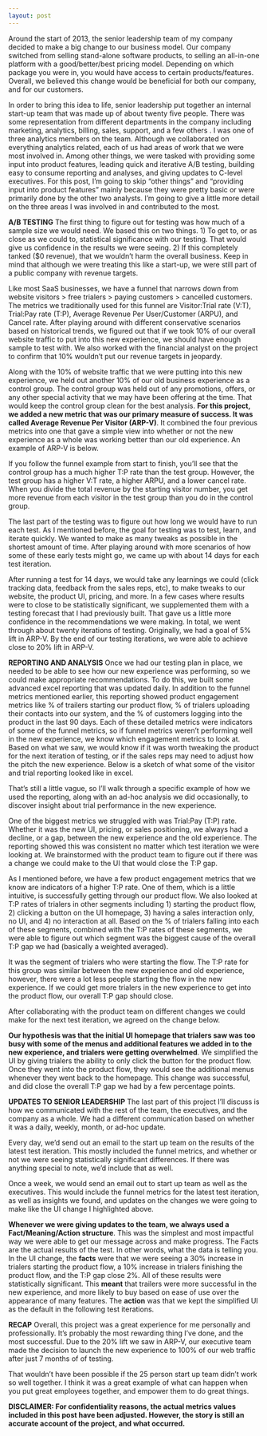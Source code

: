 ```yaml
---
layout: post
---
```

Around the start of 2013, the senior leadership team of my company decided to make a big change to our business model. Our company switched from selling stand-alone software products, to selling an all-in-one platform with a good/better/best pricing model. Depending on which package you were in, you would have access to certain products/features. Overall, we believed this change would be beneficial for both our company, and for our customers.

In order to bring this idea to life, senior leadership put together an internal start-up team that was made up of about twenty five people. There was some representation from different departments in the company including marketing, analytics, billing, sales, support, and a few others . I was one of three analytics members on the team. Although we collaborated on everything analytics related, each of us had areas of work that we were most involved in. Among other things, we were tasked with providing some input into product features, leading quick and iterative A/B testing, building easy to consume reporting and analyses, and giving updates to C-level executives. For this post, I’m going to skip “other things” and “providing input into product features” mainly because they were pretty basic or were primarily done by the other two analysts. I’m going to give a little more detail on the three areas I was involved in and contributed to the most.

**A/B TESTING**
The first thing to figure out for testing was how much of a sample size we would need. We based this on two things. 1) To get to, or as close as we could to, statistical significance with our testing. That would give us confidence in the results we were seeing. 2) If this completely tanked ($0 revenue), that we wouldn’t harm the overall business. Keep in mind that although we were treating this like a start-up, we were still part of a public company with revenue targets.

Like most SaaS businesses, we have a funnel that narrows down from website visitors > free trialers > paying customers > cancelled customers. The metrics we traditionally used for this funnel are Visitor:Trial rate (V:T), Trial:Pay rate (T:P), Average Revenue Per User/Customer (ARPU), and Cancel rate. After playing around with different conservative scenarios based on historical trends, we figured out that if we took 10% of our overall website traffic to put into this new experience, we should have enough sample to test with. We also worked with the financial analyst on the project to confirm that 10% wouldn’t put our revenue targets in jeopardy.

Along with the 10% of website traffic that we were putting into this new experience, we held out another 10% of our old business experience as a control group. The control group was held out of any promotions, offers, or any other special activity that we may have been offering at the time. That would keep the control group clean for the best analysis. **For this project, we added a new metric that was our primary measure of success. It was called Average Revenue Per Visitor (ARP-V)**. It combined the four previous metrics into one that gave a simple view into whether or not the new experience as a whole was working better than our old experience. An example of ARP-V is below.

If you follow the funnel example from start to finish, you’ll see that the control group has a much higher T:P rate than the test group. However, the test group has a higher V:T rate, a higher ARPU, and a lower cancel rate. When you divide the total revenue by the starting visitor number, you get more revenue from each visitor in the test group than you do in the control group.

The last part of the testing was to figure out how long we would have to run each test. As I mentioned before, the goal for testing was to test, learn, and iterate quickly. We wanted to make as many tweaks as possible in the shortest amount of time. After playing around with more scenarios of how some of these early tests might go, we came up with about 14 days for each test iteration.

After running a test for 14 days, we would take any learnings we could (click tracking data, feedback from the sales reps, etc), to make tweaks to our website, the product UI, pricing, and more. In a few cases where results were to close to be statistically significant, we supplemented them with a testing forecast that I had previously built. That gave us a little more confidence in the recommendations we were making. In total, we went through about twenty iterations of testing. Originally, we had a goal of 5% lift in ARP-V. By the end of our testing iterations, we were able to achieve close to 20% lift in ARP-V.

**REPORTING AND ANALYSIS**
Once we had our testing plan in place, we needed to be able to see how our new experience was performing, so we could make appropriate recommendations. To do this, we built some advanced excel reporting that was updated daily. In addition to the funnel metrics mentioned earlier, this reporting showed product engagement metrics like % of trailers starting our product flow, % of trialers uploading their contacts into our system, and the % of customers logging into the product in the last 90 days. Each of these detailed metrics were indicators of some of the funnel metrics, so if funnel metrics weren’t performing well in the new experience, we know which engagement metrics to look at. Based on what we saw, we would know if it was worth tweaking the product for the next iteration of testing, or if the sales reps may need to adjust how the pitch the new experience. Below is a sketch of what some of the visitor and trial reporting looked like in excel.

That’s still a little vague, so I’ll walk through a specific example of how we used the reporting, along with an ad-hoc analysis we did occasionally, to discover insight about trial performance in the new experience.

One of the biggest metrics we struggled with was Trial:Pay (T:P) rate. Whether it was the new UI, pricing, or sales positioning, we always had a decline, or a gap, between the new experience and the old experience. The reporting showed this was consistent no matter which test iteration we were looking at. We brainstormed with the product team to figure out if there was a change we could make to the UI that would close the T:P gap.

As I mentioned before, we have a few product engagement metrics that we know are indicators of a higher T:P rate. One of them, which is a little intuitive, is successfully getting through our product flow. We also looked at T:P rates of trialers in other segments including 1) starting the product flow, 2) clicking a button on the UI homepage, 3) having a sales interaction only, no UI, and 4) no interaction at all. Based on the % of trialers falling into each of these segments, combined with the T:P rates of these segments, we were able to figure out which segment was the biggest cause of the overall T:P gap we had (basically a weighted averaged).

It was the segment of trialers who were starting the flow. The T:P rate for this group was similar between the new experience and old experience, however, there were a lot less people starting the flow in the new experience. If we could get more trialers in the new experience to get into the product flow, our overall T:P gap should close.

After collaborating with the product team on different changes we could make for the next test iteration, we agreed on the change below.

**Our hypothesis was that the initial UI homepage that trialers saw was too busy with some of the menus and additional features we added in to the new experience, and trialers were getting overwhelmed**. We simplified the UI by giving trialers the ability to only click the button for the product flow. Once they went into the product flow, they would see the additional menus whenever they went back to the homepage. This change was successful, and did close the overall T:P gap we had by a few percentage points.

**UPDATES TO SENIOR LEADERSHIP**
The last part of this project I’ll discuss is how we communicated with the rest of the team, the executives, and the company as a whole. We had a different communication based on whether it was a daily, weekly, month, or ad-hoc update.

Every day, we’d send out an email to the start up team on the results of the latest test iteration. This mostly included the funnel metrics, and whether or not we were seeing statistically significant differences. If there was anything special to note, we’d include that as well.

Once a week, we would send an email out to start up team as well as the executives. This would include the funnel metrics for the latest test iteration, as well as insights we found, and updates on the changes we were going to make like the UI change I highlighted above.

**Whenever we were giving updates to the team, we always used a Fact/Meaning/Action structure**. This was the simplest and most impactful way we were able to get our message across and make progress. The Facts are the actual results of the test. In other words, what the data is telling you. In the UI change, the **facts** were that we were seeing a 30% increase in trialers starting the product flow, a 10% increase in trialers finishing the product flow, and the T:P gap close 2%. All of these results were statistically significant. This **meant** that trailers were more successful in the new experience, and more likely to buy based on ease of use over the appearance of many features. The **action** was that we kept the simplified UI as the default in the following test iterations.

**RECAP**
Overall, this project was a great experience for me personally and professionally. It’s probably the most rewarding thing I’ve done, and the most successful. Due to the 20% lift we saw in ARP-V, our executive team made the decision to launch the new experience to 100% of our web traffic after just 7 months of of testing.

That wouldn’t have been possible if the 25 person start up team didn’t work so well together. I think it was a great example of what can happen when you put great employees together, and empower them to do great things.

**DISCLAIMER: For confidentiality reasons, the actual metrics values included in this post have been adjusted. However, the story is still an accurate account of the project, and what occurred.**
